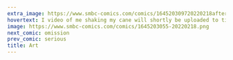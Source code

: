 ```yaml
---
extra_image: https://www.smbc-comics.com/comics/164520309720220218after.png
hovertext: I video of me shaking my cane will shortly be uploaded to tiktok
image: https://www.smbc-comics.com/comics/1645203055-20220218.png
next_comic: omission
prev_comic: serious
title: Art
---
```


